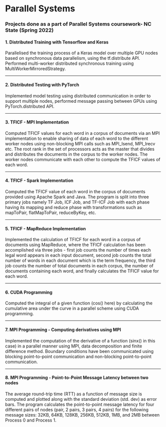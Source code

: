# Parallel Systems
### Projects done as a part of Parallel Systems coursework- NC State (Spring 2022)

#### 1. Distributed Training with Tensorflow and Keras

Parallelised the training process of a Keras model over multiple GPU nodes based on synchronous data parallelism, using the tf.distribute API. Performed multi-worker distributed synchronous training using MultiWorkerMirroredStrategy.

-----------------------------------------------------------------------------

#### 2. Distributed Testing with PyTorch

Implemented model testing using distributed communication in order to support multiple nodes, performed message passing between GPUs using PyTorch.distributed API.

-----------------------------------------------------------------------------

#### 3. TFICF - MPI Implementation

Computed TFICF values for each word in a corpus of documents via an MPI implementation to enable sharing of data of each word to the different worker nodes using non-blocking MPI calls such as MPI_Isend, MPI_Irecv etc. The root rank in the set of processors acts as the master that divides and distributes the documents in the corpus to the worker nodes. The worker nodes communicate with each other to compute the TFICF values of each word.

-----------------------------------------------------------------------------

#### 4. TFICF - Spark Implementation

Computed the TFICF value of each word in the corpus of documents provided using Apache Spark and Java. The program is split into three primary jobs namely TF Job, ICF Job, and TF-ICF Job with each phase having its mapping and reduce phase with transformations such as mapToPair, flatMapToPair, reduceByKey, etc.

-----------------------------------------------------------------------------

#### 5. TFICF - MapReduce Implementation

Implemented the calculation of TFICF for each word in a corpus of documents using MapReduce, where the TFICF calculation has been accomplished via three jobs - first job counts the number of times each legal word appears in each input document, second job counts the total number of words in each document which is the term frequency, the third job counts the number of total documents in each corpus, the number of documents containing each word, and finally calculates the TFICF value for each word. 

-----------------------------------------------------------------------------

#### 6. CUDA Programming 

Computed the integral of a given function (cos() here) by calculating the cumulative area under the curve in a parallel scheme using CUDA programming.

-----------------------------------------------------------------------------

#### 7. MPI Programming - Computing derivatives using MPI

Implemented the computation of the derivative of a function (sinx() in this case) in a parallel manner using MPI, data decomposition and finite difference method. Boundary conditions have been communicated using blocking point-to-point communication and non-blocking point-to-point communication.

-----------------------------------------------------------------------------

#### 8. MPI Programming - Point-to-Point Message Latency between two nodes

The average round-trip time (RTT) as a function of message size is computed and plotted along with the standard deviation (std. dev) as error bars. The program calculates the point-to-point message latency for four different pairs of nodes (pair, 2 pairs, 3 pairs, 4 pairs) for the following message sizes: 32KB, 64KB, 128KB, 256KB, 512KB, 1MB, and 2MB between Process 0 and Process 1.
